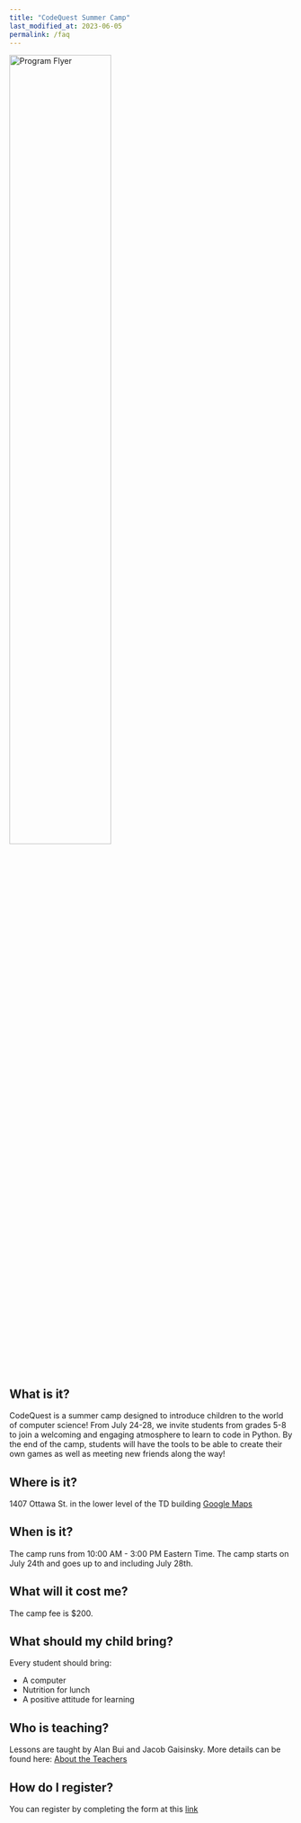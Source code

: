```yaml
---
title: "CodeQuest Summer Camp"
last_modified_at: 2023-06-05
permalink: /faq
---
```


<img src="https://alanbui1.github.io/codequest/assets/images/flyer.png" alt="Program Flyer" height = "60%" width = "60%"> 

<h2>What is it?</h2>

CodeQuest is a summer camp designed to introduce children to the world of computer science! From July 24-28, we invite students from grades 5-8 to join a welcoming and engaging atmosphere to learn to code in Python. By the end of the camp, students will have the tools to be able to create their own games as well as meeting new friends along the way!

<h2>Where is it?</h2>

1407 Ottawa St. in the lower level of the TD building
<a href="https://goo.gl/maps/v2RmAjuZrss72ZKq5">Google Maps </a>

<h2>When is it?</h2>

The camp runs from 10:00 AM - 3:00 PM Eastern Time. The camp starts on July 24th and goes up to and including July 28th.

<!-- <h2>Schedule</h2> -->

<!-- Link to schedule -->

<h2>What will it cost me?</h2>

The camp fee is $200.

<h2>What should my child bring?</h2>

Every student should bring:

- A computer
- Nutrition for lunch
- A positive attitude for learning

<h2>Who is teaching?</h2>

Lessons are taught by Alan Bui and Jacob Gaisinsky. More details can be found here: <a href = "/about/#alan-bui">About the Teachers</a>

<h2>How do I register?</h2>

You can register by completing the form at this [link](https://forms.gle/Lgg5xtNiUYxsfXLk6)